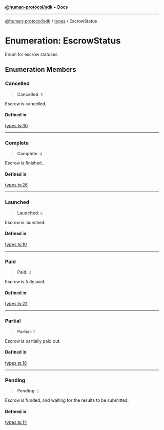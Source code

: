 [**@human-protocol/sdk**](../../README.md) • **Docs**

***

[@human-protocol/sdk](../../modules.md) / [types](../README.md) / EscrowStatus

# Enumeration: EscrowStatus

Enum for escrow statuses.

## Enumeration Members

### Cancelled

> **Cancelled**: `5`

Escrow is cancelled.

#### Defined in

[types.ts:30](https://github.com/humanprotocol/human-protocol/blob/9ddd51f9c9a3ec97c56d6ffbca5fe9048b9ea0f8/packages/sdk/typescript/human-protocol-sdk/src/types.ts#L30)

***

### Complete

> **Complete**: `4`

Escrow is finished..

#### Defined in

[types.ts:26](https://github.com/humanprotocol/human-protocol/blob/9ddd51f9c9a3ec97c56d6ffbca5fe9048b9ea0f8/packages/sdk/typescript/human-protocol-sdk/src/types.ts#L26)

***

### Launched

> **Launched**: `0`

Escrow is launched.

#### Defined in

[types.ts:10](https://github.com/humanprotocol/human-protocol/blob/9ddd51f9c9a3ec97c56d6ffbca5fe9048b9ea0f8/packages/sdk/typescript/human-protocol-sdk/src/types.ts#L10)

***

### Paid

> **Paid**: `3`

Escrow is fully paid.

#### Defined in

[types.ts:22](https://github.com/humanprotocol/human-protocol/blob/9ddd51f9c9a3ec97c56d6ffbca5fe9048b9ea0f8/packages/sdk/typescript/human-protocol-sdk/src/types.ts#L22)

***

### Partial

> **Partial**: `2`

Escrow is partially paid out.

#### Defined in

[types.ts:18](https://github.com/humanprotocol/human-protocol/blob/9ddd51f9c9a3ec97c56d6ffbca5fe9048b9ea0f8/packages/sdk/typescript/human-protocol-sdk/src/types.ts#L18)

***

### Pending

> **Pending**: `1`

Escrow is funded, and waiting for the results to be submitted.

#### Defined in

[types.ts:14](https://github.com/humanprotocol/human-protocol/blob/9ddd51f9c9a3ec97c56d6ffbca5fe9048b9ea0f8/packages/sdk/typescript/human-protocol-sdk/src/types.ts#L14)
